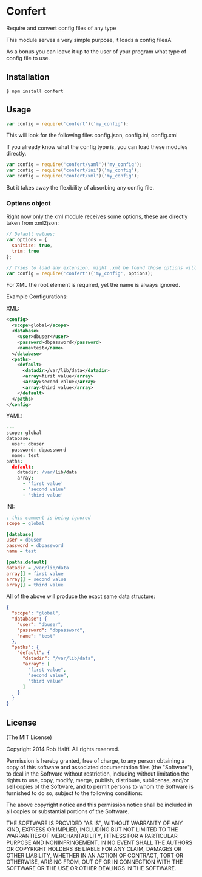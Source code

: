 Confert
=======

Require and convert config files of any type

This module serves a very simple purpose, it loads a config fileaA

As a bonus you can leave it up to the user of your program what type
of config file to use.

## Installation
```
$ npm install confert
```

## Usage
```javascript
var config = require('confert')('my_config');
```

This will look for the following files config.json, config.ini, config.xml

If you already know what the config type is, you can load these modules directly.
```javascript
var config = require('confert/yaml')('my_config');
var config = require('confert/ini')('my_config');
var config = require('confert/xml')('my_config');
```

But it takes away the flexibility of absorbing any config file.

### Options object

Right now only the xml module receives some options, these are directly taken
from xml2json:

```javascript
// Default values:
var options = {
  sanitize: true,
  trim: true
};

// Tries to load any extension, might .xml be found those options will be used.
var config = require('confert')('my_config', options);

```

For XML the root element is required, yet the name is always ignored.

Example Configurations:

XML:
```xml
<config>
  <scope>global</scope>
  <database>
    <user>dbuser</user>
    <password>dbpassword</password>
    <name>test</name>
  </database>
  <paths>
    <default>
      <datadir>/var/lib/data</datadir>
      <array>first value</array>
      <array>second value</array>
      <array>third value</array>
    </default>
  </paths>
</config>
```

YAML:
```coffee
---
scope: global
database:
  user: dbuser
  password: dbpassword
  name: test
paths:
  default:
    datadir: /var/lib/data
    array:
      - 'first value'
      - 'second value'
      - 'third value'
```

INI:
```ini
; this comment is being ignored
scope = global

[database]
user = dbuser
password = dbpassword
name = test

[paths.default]
datadir = /var/lib/data
array[] = first value
array[] = second value
array[] = third value
```

All of the above will produce the exact same data structure:

```json
{
  "scope": "global",
  "database": {
    "user": "dbuser",
    "password": "dbpassword",
    "name": "test"
  },
  "paths": {
    "default": {
      "datadir": "/var/lib/data",
      "array": [
        "first value",
        "second value",
        "third value"
      ]
    }
  }
}
```

## License
(The MIT License)

Copyright 2014 Rob Halff. All rights reserved.

Permission is hereby granted, free of charge, to any person obtaining a copy
of this software and associated documentation files (the "Software"), to
deal in the Software without restriction, including without limitation the
rights to use, copy, modify, merge, publish, distribute, sublicense, and/or
sell copies of the Software, and to permit persons to whom the Software is
furnished to do so, subject to the following conditions:

The above copyright notice and this permission notice shall be included in
all copies or substantial portions of the Software.

THE SOFTWARE IS PROVIDED "AS IS", WITHOUT WARRANTY OF ANY KIND, EXPRESS OR
IMPLIED, INCLUDING BUT NOT LIMITED TO THE WARRANTIES OF MERCHANTABILITY,
FITNESS FOR A PARTICULAR PURPOSE AND NONINFRINGEMENT. IN NO EVENT SHALL THE
AUTHORS OR COPYRIGHT HOLDERS BE LIABLE FOR ANY CLAIM, DAMAGES OR OTHER
LIABILITY, WHETHER IN AN ACTION OF CONTRACT, TORT OR OTHERWISE, ARISING
FROM, OUT OF OR IN CONNECTION WITH THE SOFTWARE OR THE USE OR OTHER DEALINGS
IN THE SOFTWARE.

